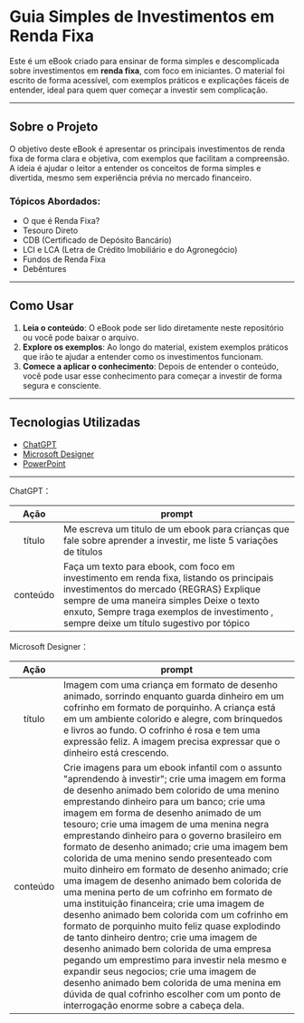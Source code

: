 # Guia Simples de Investimentos em Renda Fixa

Este é um eBook criado para ensinar de forma simples e descomplicada sobre investimentos em **renda fixa**, com foco em iniciantes. O material foi escrito de forma acessível, com exemplos práticos e explicações fáceis de entender, ideal para quem quer começar a investir sem complicação.

---

## Sobre o Projeto

O objetivo deste eBook é apresentar os principais investimentos de renda fixa de forma clara e objetiva, com exemplos que facilitam a compreensão. A ideia é ajudar o leitor a entender os conceitos de forma simples e divertida, mesmo sem experiência prévia no mercado financeiro.

### Tópicos Abordados:
- O que é Renda Fixa?
- Tesouro Direto
- CDB (Certificado de Depósito Bancário)
- LCI e LCA (Letra de Crédito Imobiliário e do Agronegócio)
- Fundos de Renda Fixa
- Debêntures

---

## Como Usar

1. **Leia o conteúdo**: O eBook pode ser lido diretamente neste repositório ou você pode baixar o arquivo.
2. **Explore os exemplos**: Ao longo do material, existem exemplos práticos que irão te ajudar a entender como os investimentos funcionam.
3. **Comece a aplicar o conhecimento**: Depois de entender o conteúdo, você pode usar esse conhecimento para começar a investir de forma segura e consciente.

---

## Tecnologias Utilizadas

- [ChatGPT](https://chat.openai.com/) 
- [Microsoft Designer](https://designer.microsoft.com/home)
- [PowerPoint](https://www.microsoft.com/en/microsoft-365/powerpoint)
---

ChatGPT：

|   Ação   | prompt                                                                                                                                                                                                                                                                         |
| :------: | ------------------------------------------------------------------------------------------------------------------------------------------------------------------------------------------------------------------------------------------------------------------------------ |
|  título  | Me escreva um titulo de um ebook para crianças que fale sobre aprender a investir, me liste 5 variações de títulos                                                        |
| conteúdo | Faça um texto para ebook, com foco em investimento em renda fixa, listando os principais investimentos do mercado {REGRAS} Explique sempre de uma maneira simples Deixe o texto enxuto, Sempre traga exemplos de investimento , sempre deixe um título sugestivo por tópico |

Microsoft Designer：

|  Ação  | prompt                                                                                 |
| :----: | -------------------------------------------------------------------------------------- |
| título | Imagem com uma criança em formato de desenho animado, sorrindo enquanto guarda dinheiro em um cofrinho em formato de porquinho. A criança está em um ambiente colorido e alegre, com brinquedos e livros ao fundo. O cofrinho é rosa e tem uma expressão feliz. A imagem precisa expressar que o dinheiro está crescendo.|
| conteúdo | Crie imagens para um ebook infantil com o assunto "aprendendo à investir"; crie uma imagem em forma de desenho animado bem colorido de uma menino emprestando dinheiro para um banco; crie uma imagem em forma de desenho animado de um tesouro; crie uma imagem de uma menina negra emprestando dinheiro para o governo brasileiro em formato de desenho animado; crie uma imagem bem colorida de uma menino sendo presenteado com muito dinheiro em formato de desenho animado; crie uma imagem de desenho animado bem colorida de uma menina perto de um cofrinho em formato de uma instituição financeira; crie uma imagem de desenho animado bem colorida com um cofrinho em formato de porquinho muito feliz quase explodindo de tanto dinheiro dentro; crie uma imagem de desenho animado bem colorida de uma empresa pegando um emprestimo para investir nela mesmo e expandir seus negocios; crie uma imagem de desenho animado bem colorida de uma menina em dúvida de qual cofrinho escolher com um ponto de interrogação enorme sobre a cabeça dela. |

